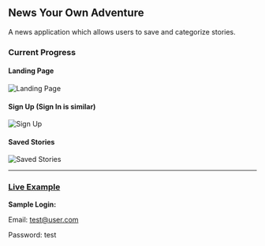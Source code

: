 ## News Your Own Adventure

A news application which allows users to save and categorize stories.


### Current Progress

#### Landing Page
![Landing Page](https://i.imgur.com/zFxtzHs.png)

#### Sign Up (Sign In is similar)
![Sign Up](https://i.imgur.com/Xt6eexZ.png)

#### Saved Stories
![Saved Stories](https://i.imgur.com/3laJFc3.png)

---

### **[Live Example](https://nyoa.herokuapp.com/)**

**Sample Login:**

Email: test@user.com

Password: test
